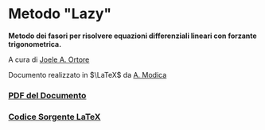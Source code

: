 # Metodo "Lazy"
**Metodo dei fasori per risolvere equazioni differenziali lineari con forzante trigonometrica.**

A cura di [Joele A. Ortore](https://github.com/AlastorCoder23)

Documento realizzato in $\LaTeX$ da [A. Modica](https://github.com/TheManchineel)

### [PDF del Documento](./lazy_theorem.pdf)

### [Codice Sorgente LaTeX](./lazy_theorem.tex)